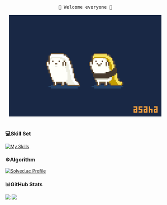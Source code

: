 <div align="center">
  <samp>
      💙 Welcome everyone 💙<br><br>
  </samp>
  <img src="README.assets/sushi.gif" style="zoom:80%;"/><br><br>
</div>



### 💻Skill Set

[![My Skills](https://skillicons.dev/icons?i=c,java,python,js,spring,fastapi,django,vue,npm,nodejs,express,jquery,r,postgres,mysql,sqlite,html,css,bootstrap,vscode,eclipse,docker,postman,aws,githubactions,github,git,maven,linux,vim,powershell,md,figma,stackoverflow,discord)](https://skillicons.dev)



### ⚙️Algorithm

[![Solved.ac Profile](http://mazassumnida.wtf/api/v2/generate_badge?boj=summer_2)](https://solved.ac/summer_2/)




### 📊GitHub Stats

  <a href="https://stats.dooboo.io"><img src="https://stats.dooboo.io/api/github-stats-advanced?login=code-sum" width="600" /></a>
  <a href="https://stats.dooboo.io"><img src="https://stats.dooboo.io/api/github-trophies?login=code-sum" width="720" /></a>
